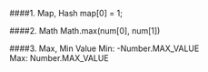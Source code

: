 ####1. Map, Hash
map[0] = 1;

####2. Math
Math.max(num[0], num[1])

####3. Max, Min Value
Min: -Number.MAX_VALUE  <br>
Max: Number.MAX_VALUE
